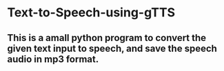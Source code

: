 # Text-to-Speech-using-gTTS
## This is a amall python program to convert the given text input to speech, and save the speech audio in mp3 format.
